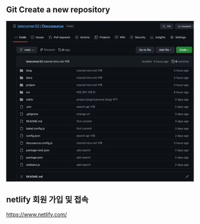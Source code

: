 ## Git Create a new repository

![](2022-09-25-20-48-23.png)

## netlify 회원 가입 및 접속

https://www.netlify.com/
